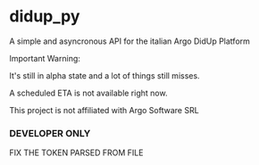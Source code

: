 # didup_py
A simple and asyncronous API for the italian Argo DidUp Platform

Important Warning:

It's still in alpha state and a lot of things still misses. 

A scheduled ETA is not available right now.



This project is not affiliated with Argo Software SRL


### DEVELOPER ONLY

FIX THE TOKEN PARSED FROM FILE
